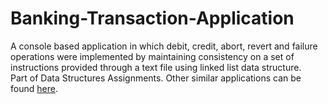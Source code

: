# Banking-Transaction-Application
A console based application in which debit, credit, abort, revert and failure operations were implemented by maintaining consistency on a set of instructions provided through a text file using linked list data structure.<br />
Part of Data Structures Assignments. Other similar applications can be found <a href="https://github.com/abdulsmapara/DATA-STRUCTURES-AND-PROGRAM-DESIGN">here</a>.
